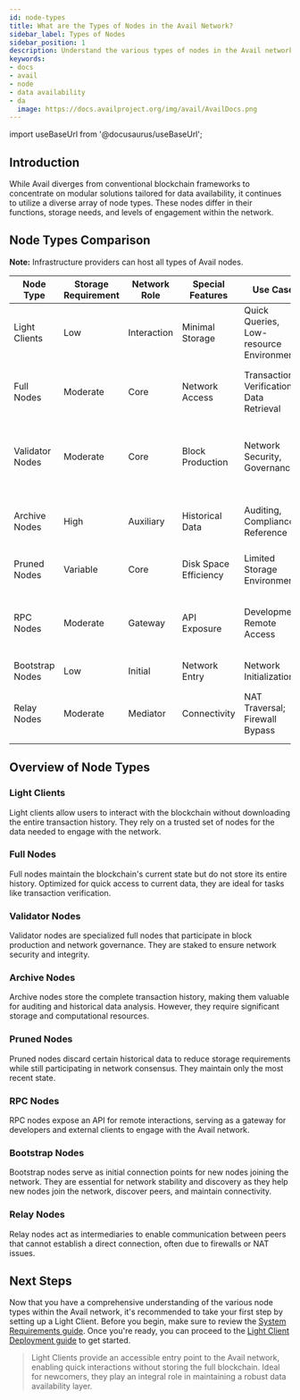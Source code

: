 ```yaml
---
id: node-types
title: What are the Types of Nodes in the Avail Network?
sidebar_label: Types of Nodes
sidebar_position: 1
description: Understand the various types of nodes in the Avail network and their unique functionalities.
keywords:
- docs
- avail
- node
- data availability
- da
  image: https://docs.availproject.org/img/avail/AvailDocs.png
---
```

import useBaseUrl from '@docusaurus/useBaseUrl';

## Introduction

While Avail diverges from conventional blockchain frameworks to concentrate on modular solutions tailored for data availability, it continues to utilize a diverse array of node types. These nodes differ in their functions, storage needs, and levels of engagement within the network.

## Node Types Comparison

**Note:** Infrastructure providers can host all types of Avail nodes.

| Node Type       | Storage Requirement | Network Role | Special Features | Use Case | Typically Hosted By|
|-----------------|---------------------|--------------|------------------|----------|--------------------|
| Light Clients   | Low                 | Interaction  | Minimal Storage  | Quick Queries, Low-resource Environments |End users in low-resource environments|
| Full Nodes      | Moderate            | Core         | Network Access      | Transaction Verification, Data Retrieval |Regular network participants, those involved in verification|
| Validator Nodes | Moderate            | Core         | Block Production | Network Security, Governance |Trusted entities, elected participants, staked node providers|
| Archive Nodes   | High                | Auxiliary    | Historical Data  | Auditing, Compliance, Reference |Institutions, researchers, those needing comprehensive historical data|
| Pruned Nodes    | Variable            | Core         | Disk Space Efficiency | Limited Storage Environments |Users with limited storage capacity|
| RPC Nodes       | Moderate            | Gateway      | API Exposure     | Development, Remote Access |Developers, entities requiring remote network access|
| Bootstrap Nodes | Low                 | Initial      | Network Entry    | Network Initialization |Early network participants|
| Relay Nodes     | Moderate            | Mediator     | Connectivity     | NAT Traversal; Firewall Bypass |End users, businesses setting up private networks|

## Overview of Node Types

### Light Clients

Light clients allow users to interact with the blockchain without downloading the entire transaction history. They rely on a trusted set of nodes for the data needed to engage with the network.

### Full Nodes

Full nodes maintain the blockchain's current state but do not store its entire history. Optimized for quick access to current data, they are ideal for tasks like transaction verification.

### Validator Nodes

Validator nodes are specialized full nodes that participate in block production and network governance. They are staked to ensure network security and integrity.

### Archive Nodes

Archive nodes store the complete transaction history, making them valuable for auditing and historical data analysis. However, they require significant storage and computational resources.

### Pruned Nodes

Pruned nodes discard certain historical data to reduce storage requirements while still participating in network consensus. They maintain only the most recent state.

### RPC Nodes

RPC nodes expose an API for remote interactions, serving as a gateway for developers and external clients to engage with the Avail network.

### Bootstrap Nodes

Bootstrap nodes serve as initial connection points for new nodes joining the network. They are essential for network stability and discovery as they help new nodes join the network, discover peers, and maintain connectivity.

### Relay Nodes

Relay nodes act as intermediaries to enable communication between peers that cannot establish a direct connection, often due to firewalls or NAT issues.

## Next Steps

Now that you have a comprehensive understanding of the various node types within the Avail network, it's recommended to take your first step by setting up a Light Client. Before you begin, make sure to review the [<ins>System Requirements guide</ins>](/docs/operate/requirements.md). Once you're ready, you can proceed to the [<ins>Light Client Deployment guide</ins>](/docs/operate/node/0010-light-client.md) to get started.

> Light Clients provide an accessible entry point to the Avail network, enabling quick interactions without storing the full blockchain. Ideal for newcomers, they play an integral role in maintaining a robust data availability layer.